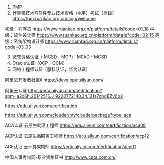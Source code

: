 1. PMP
2. 计算机技术与软件专业技术资格（水平）考试（高级）
https://bm.ruankao.org.cn/sign/welcome

初级：程序员 https://www.ruankao.org.cn/platform/details?code=01_18
中级：软件设计师 https://www.ruankao.org.cn/platform/details?code=02_15
高级：系统架构设计师 https://www.ruankao.org.cn/platform/details?code=03_03

3. 微软资格认证（ MCSD，MCP）
MCAD - MCSD
4. Oracle认证（OCP，OCM）
5. 网络工程师认证（思科认证，华为认证）

阿里云开发者社区0
https://developer.aliyun.com/

阿里云认证
https://edu.aliyun.com/certification?spm=a2c6h.26142516.J_9220772140.34.121a7cbdBZv6b2

https://edu.aliyun.com/certification

https://edu.aliyun.com/clouder/my/clouderpackage?type=aca

ACA认证 云原生助理工程师
https://edu.aliyun.com/certification/aca08

ACP认证 云原生微服务工程师
https://edu.aliyun.com/certification/acp12

ACE认证 云计算架构师
https://edu.aliyun.com/certification/ace01

中国人事考试网-职业资格证书
http://www.cpta.com.cn/




